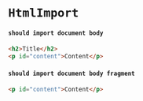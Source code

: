 # `HtmlImport`

#### `should import document body`

```html
<h2>Title</h2>
<p id="content">Content</p>
```

#### `should import document body fragment`

```html
<p id="content">Content</p>
```
